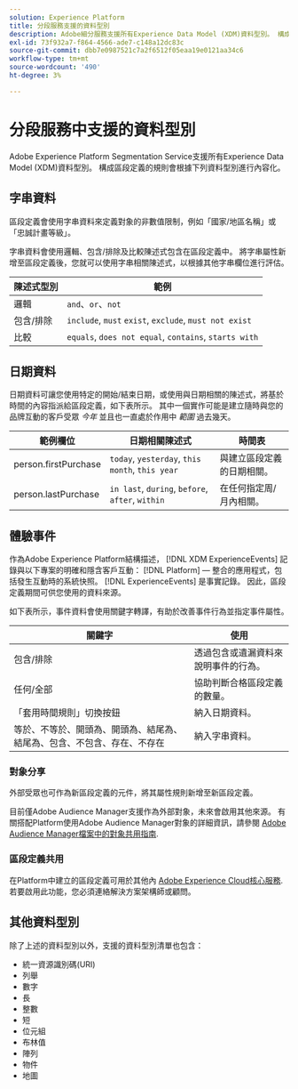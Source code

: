 ```yaml
---
solution: Experience Platform
title: 分段服務支援的資料型別
description: Adobe細分服務支援所有Experience Data Model (XDM)資料型別。 構成區段定義的規則會根據下列資料型別進行內容化。
exl-id: 73f932a7-f864-4566-ade7-c148a12dc83c
source-git-commit: dbb7e0987521c7a2f6512f05eaa19e0121aa34c6
workflow-type: tm+mt
source-wordcount: '490'
ht-degree: 3%

---
```


# 分段服務中支援的資料型別

Adobe Experience Platform Segmentation Service支援所有Experience Data Model (XDM)資料型別。 構成區段定義的規則會根據下列資料型別進行內容化。

## 字串資料

區段定義會使用字串資料來定義對象的非數值限制，例如「國家/地區名稱」或「忠誠計畫等級」。

字串資料會使用邏輯、包含/排除及比較陳述式包含在區段定義中。 將字串屬性新增至區段定義後，您就可以使用字串相關陳述式，以根據其他字串欄位進行評估。

| 陳述式型別 | 範例 |
| -------------- | -------- |
| 邏輯 | `and`、`or`、`not` |
| 包含/排除 | `include`, `must` `exist`, `exclude`, `must not exist` |
| 比較 | `equals`, `does not equal`, `contains`, `starts with` |

## 日期資料

日期資料可讓您使用特定的開始/結束日期，或使用與日期相關的陳述式，將基於時間的內容指派給區段定義，如下表所示。 其中一個實作可能是建立隨時與您的品牌互動的客戶受眾 *今年* 並且也一直處於作用中 *範圍* 過去幾天。

| 範例欄位 | 日期相關陳述式 | 時間表 |
| ------------- | ------------------------ | --------- |
| person.firstPurchase | `today`, `yesterday`, `this month`, `this year` | 與建立區段定義的日期相關。 |
| person.lastPurchase | `in last`, `during`, `before`, `after`, `within` | 在任何指定周/月內相關。 |

## 體驗事件

作為Adobe Experience Platform結構描述， [!DNL XDM ExperienceEvents] 記錄與以下專案的明確和隱含客戶互動： [!DNL Platform] — 整合的應用程式，包括發生互動時的系統快照。 [!DNL ExperienceEvents] 是事實記錄。 因此，區段定義期間可供您使用的資料來源。

如下表所示，事件資料會使用關鍵字轉譯，有助於改善事件行為並指定事件屬性。

| 關鍵字 | 使用 |
| ------- | --- |
| 包含/排除 | 透過包含或遺漏資料來說明事件的行為。 |
| 任何/全部 | 協助判斷合格區段定義的數量。 |
| 「套用時間規則」切換按鈕 | 納入日期資料。 |
| 等於、不等於、開頭為、開頭為、結尾為、結尾為、包含、不包含、存在、不存在 | 納入字串資料。 |

### 對象分享

外部受眾也可作為新區段定義的元件，將其屬性規則新增至新區段定義。

目前僅Adobe Audience Manager支援作為外部對象，未來會啟用其他來源。 有關搭配Platform使用Adobe Audience Manager對象的詳細資訊，請參閱 [Adobe Audience Manager檔案中的對象共用指南](https://experienceleague.adobe.com/docs/audience-manager/user-guide/implementation-integration-guides/integration-experience-platform/aam-aep-audience-sharing.html).

### 區段定義共用

在Platform中建立的區段定義可用於其他內 [Adobe Experience Cloud核心服務](https://experienceleague.adobe.com/docs/core-services/interface/experience-cloud.html). 若要啟用此功能，您必須連絡解決方案架構師或顧問。

## 其他資料型別

除了上述的資料型別以外，支援的資料型別清單也包含：

- 統一資源識別碼(URI)
- 列舉
- 數字
- 長
- 整數
- 短
- 位元組
- 布林值
- 陣列
- 物件
- 地圖
